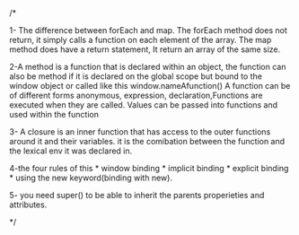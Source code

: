/*

1- The difference between forEach and map.
    The forEach method does not return, it simply calls a function on each element of the array.
    The map method does have a return statement, It return an array of the same size.
    
2-A method is a function that is declared within an object, the function can also be method if it is declared on the global scope but bound 
    to the window object or called like this window.nameAfunction()
    A function can be of different forms anonymous, expression, declaration,Functions are executed when they are called. Values can be passed into functions and used within the function
    
3- A closure is an inner function that has access to the outer functions around it and their variables.
    it is the comibation between the function and the lexical env it was declared in.
    
4-the four rules of this
    * window binding
    * implicit binding
    * explicit binding
    * using the new keyword(binding with new).
    
5- you need super() to be able to inherit the parents properieties and attributes.

*/
